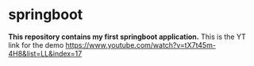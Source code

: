 # springboot
**This repository contains my first springboot application.**
This is the YT link for the demo https://www.youtube.com/watch?v=tX7t45m-4H8&list=LL&index=17
